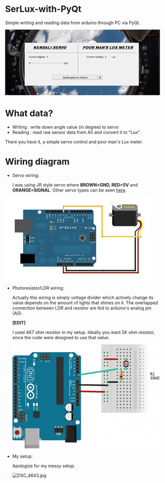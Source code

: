 # SerLux-with-PyQt
Simple writing and reading data from arduino through PC via PyQt.

![screenshoot.png](https://github.com/fix29/SerLux-with-PyQt/blob/master/Images/screenshoot.png)

# What data?
* Writing : write down angle value (in degree) to servo
* Reading : read raw sensor data from A0 and convert it to "Lux". 

There you have it, a simple servo control and poor man's Lux meter.

# Wiring diagram
* Servo wiring:
  
  I was using JR style servo where **BROWN=GND, RED=5V** and **ORANGE=SIGNAL**. Other servo types can be seen [here](https://www.rcgroups.com/forums/showpost.php?p=31975310&postcount=9).

![sweep_bb.png](https://github.com/fix29/SerLux-with-PyQt/blob/master/Images/sweep_bb.png)

* Photoresistor/LDR wiring:

  Actually this wiring is simply voltage divider which actively change its value depends on the amount of lights that shines on it.     The overlapped connection between LDR and resistor are fed to arduino's analog pin (A0). 

  **[EDIT]**
  
  I used 4K7 ohm resistor in my setup. Ideally you want 5K ohm resistor, since the code were designed to use that value.
  
  ![LDR1-1-620x436.png](https://github.com/fix29/SerLux-with-PyQt/blob/master/Images/LDR1-1-620x436.png)

* My setup:
  
  Apologize for my messy setup.
  
  ![DSC_4643.jpg](https://github.com/fix29/SerLux-with-PyQt/blob/master/Images/DSC_4643.jpg)

